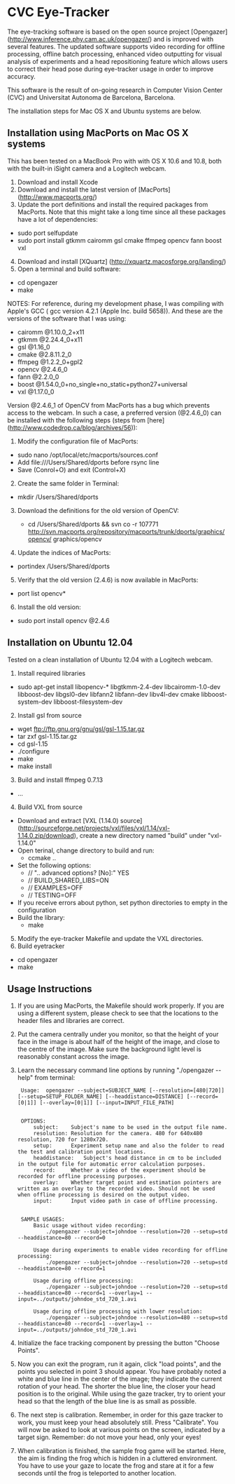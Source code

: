 CVC Eye-Tracker
===========================
The eye-tracking software is based on the open source project [Opengazer] (http://www.inference.phy.cam.ac.uk/opengazer/)
and is improved with several features. The updated software supports video recording
for offline processing, offline batch processing, enhanced video outputting for visual
analysis of experiments and a head repositioning feature which allows users to correct
their head pose during eye-tracker usage in order to improve accuracy.

This software is the result of on-going research in Computer Vision Center (CVC) and 
Universitat Autonoma de Barcelona, Barcelona. 

The installation steps for Mac OS X and Ubuntu systems are below.


Installation using MacPorts on Mac OS X systems
-----------------------------------------------
This has been tested on a MacBook Pro with with OS X 10.6 and 10.8, both with the built-in 
iSight camera and a Logitech webcam.

1. Download and install Xcode
2. Download and install the latest version of [MacPorts] (http://www.macports.org/)
3. Update the port definitions and install the required packages from MacPorts. Note that this
might take a long time since all these packages have a lot of dependencies:
  - sudo port selfupdate
  - sudo port install gtkmm cairomm gsl cmake ffmpeg opencv fann boost vxl

4. Download and install [XQuartz] (http://xquartz.macosforge.org/landing/)
5. Open a terminal and build software:
  - cd opengazer
  - make

NOTES: For reference, during my development phase, I was compiling with Apple's GCC (
gcc version 4.2.1 (Apple Inc. build 5658)). And these are the versions of the software
that I was using:

  - cairomm @1.10.0_2+x11
  - gtkmm @2.24.4_0+x11
  - gsl @1.16_0
  - cmake @2.8.11.2_0
  - ffmpeg @1.2.2_0+gpl2
  - opencv @2.4.6_0
  - fann @2.2.0_0
  - boost @1.54.0_0+no_single+no_static+python27+universal
  - vxl @1.17.0_0

Version @2.4.6_1 of OpenCV from MacPorts has a bug which prevents access to the webcam. In such a
case, a preferred version (@2.4.6_0) can be installed with the following steps (steps from [here] (http://www.codedrop.ca/blog/archives/56)):

1. Modify the configuration file of MacPorts:
  - sudo nano /opt/local/etc/macports/sources.conf
  - Add file:///Users/Shared/dports before rsync line
  - Save (Conrol+O) and exit (Control+X)  

2. Create the same folder in Terminal:
  - mkdir /Users/Shared/dports

3. Download the definitions for the old version of OpenCV:
   - cd /Users/Shared/dports && svn co -r 107771 http://svn.macports.org/repository/macports/trunk/dports/graphics/opencv/ graphics/opencv

4. Update the indices of MacPorts:
  - portindex /Users/Shared/dports

5. Verify that the old version (2.4.6) is now available in MacPorts:
  - port list opencv*

6. Install the old version:
  - sudo port install opencv @2.4.6


Installation on Ubuntu 12.04
-------------------------------
Tested on a clean installation of Ubuntu 12.04 with a Logitech webcam.

1. Install required libraries
  - sudo apt-get install libopencv-* libgtkmm-2.4-dev libcairomm-1.0-dev libboost-dev libgsl0-dev libfann2 libfann-dev libv4l-dev cmake libboost-system-dev libboost-filesystem-dev


2. Install gsl from source
  - wget ftp://ftp.gnu.org/gnu/gsl/gsl-1.15.tar.gz
  - tar zxf gsl-1.15.tar.gz
  - cd gsl-1.15
  - ./configure
  - make
  - make install

3. Build and install ffmpeg 0.7.13
  - ...


4. Build VXL from source
  - Download and extract [VXL (1.14.0) source] (http://sourceforge.net/projects/vxl/files/vxl/1.14/vxl-1.14.0.zip/download), create a new directory named "build" under "vxl-1.14.0"
  - Open terinal, change directory to build and run:
    - ccmake  ..
  - Set the following options:
    - // ".. advanced options? [No]:"    YES
    - // BUILD_SHARED_LIBS=ON
    - // EXAMPLES=OFF
    - // TESTING=OFF
  - If you receive errors about python, set python directories to empty in the configuration
  - Build the library:
    - make

5. Modify the eye-tracker Makefile and update the VXL directories. 
6. Build eyetracker
  - cd opengazer
  - make

Usage Instructions
------------
1. If you are using MacPorts, the Makefile should work properly. If you are
   using a different system, please check to see that the locations to the 
   header files and libraries are correct.

2. Put the camera centrally under you monitor, so that the height of
   your face in the image is about half of the height of the image,
   and close to the centre of the image.  Make sure the background
   light level is reasonably constant across the image.

3. Learn the necessary command line options by running "./opengazer --help" from terminal:

		Usage:	opengazer --subject=SUBJECT_NAME [--resolution=[480|720]] [--setup=SETUP_FOLDER_NAME] [--headdistance=DISTANCE] [--record=[0|1]] [--overlay=[0|1]] [--input=INPUT_FILE_PATH]


		OPTIONS:
			subject:	Subject's name to be used in the output file name.
			resolution:	Resolution for the camera. 480 for 640x480 resolution, 720 for 1280x720.
			setup:		Experiment setup name and also the folder to read the test and calibration point locations.
			headdistance:	Subject's head distance in cm to be included in the output file for automatic error calculation purposes.
			record:		Whether a video of the experiment should be recorded for offline processing purposes.
			overlay:	Whether target point and estimation pointers are written as an overlay to the recorded video. Should not be used when offline processing is desired on the output video.
			input:		Input video path in case of offline processing.


		SAMPLE USAGES:
			Basic usage without video recording:
				./opengazer --subject=johndoe --resolution=720 --setup=std --headdistance=80 --record=0

			Usage during experiments to enable video recording for offline processing:
				./opengazer --subject=johndoe --resolution=720 --setup=std --headdistance=80 --record=1

			Usage during offline processing:
				./opengazer --subject=johndoe --resolution=720 --setup=std --headdistance=80 --record=1 --overlay=1 --input=../outputs/johndoe_std_720_1.avi

			Usage during offline processing with lower resolution:
				./opengazer --subject=johndoe --resolution=480 --setup=std --headdistance=80 --record=1 --overlay=1 --input=../outputs/johndoe_std_720_1.avi

4. Initialize the face tracking component by pressing the button
   "Choose Points". 

5. Now you can exit the program, run it again, click "load points",
   and the points you selected in point 3 should appear.  You have
   probably noted a white and blue line in the center of the image;
   they indicate the current rotation of your head.  The shorter the
   blue line, the closer your head position is to the original.  While
   using the gaze tracker, try to orient your head so that the length
   of the blue line is as small as possible.

6. The next step is calibration.  Remember, in order for this gaze
   tracker to work, you must keep your head absolutely still.  Press
   "Calibrate".  You will now be asked to look at various points on
   the screen, indicated by a target sign.  Remember: do not move your
   head, only your eyes! 

7. When calibration is finished, the sample frog game will be started.
   Here, the aim is finding the frog which is hidden in a cluttered
   environment. You have to use your gaze to locate the frog and stare
   at it for a few seconds until the frog is teleported to another
   location.
   
